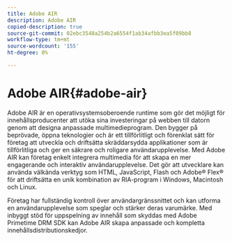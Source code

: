 ```yaml
---
title: Adobe AIR
description: Adobe AIR
copied-description: true
source-git-commit: 02ebc3548a254b2a6554f1ab34afbb3ea5f09bb8
workflow-type: tm+mt
source-wordcount: '155'
ht-degree: 0%

---
```


# Adobe AIR{#adobe-air}

Adobe AIR är en operativsystemsoberoende runtime som gör det möjligt för innehållsproducenter att utöka sina investeringar på webben till datorn genom att designa anpassade multimedieprogram. Den bygger på beprövade, öppna teknologier och är ett tillförlitligt och förenklat sätt för företag att utveckla och driftsätta skräddarsydda applikationer som är tillförlitliga och ger en säkrare och roligare användarupplevelse. Med Adobe AIR kan företag enkelt integrera multimedia för att skapa en mer engagerande och interaktiv användarupplevelse. Det gör att utvecklare kan använda välkända verktyg som HTML, JavaScript, Flash och Adobe® Flex® för att driftsätta en unik kombination av RIA-program i Windows, Macintosh och Linux.

Företag har fullständig kontroll över användargränssnittet och kan utforma en användarupplevelse som speglar och stärker deras varumärke. Med inbyggt stöd för uppspelning av innehåll som skyddas med Adobe Primetime DRM SDK kan Adobe AIR skapa anpassade och kompletta innehållsdistributionskedjor.
